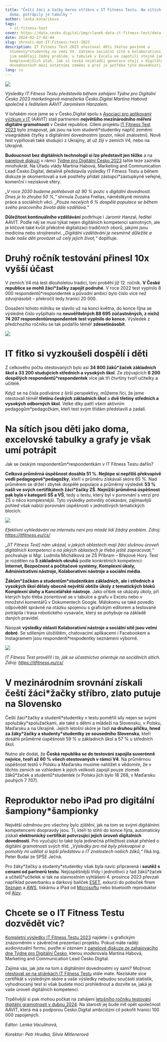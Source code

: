 ```yaml
---
title: "Čeští žáci a žačky berou stříbro v IT Fitness Testu. Na sítích jsou jako
  doma, potrápily je tabulky "
author: lenka.konarikova
tags:
  - it-fitness-test
cover: https://data.cesko.digital/img/clanek-data-it-fitness-test/data-IT-fitness-test23.png
date: 2024-02-27-02-44
slug: shrnuti-dat-IT-Fitness-test-2023
description: IT Fitness Test 2023 otestoval děti školou povinné a
  studenty*studentky ze zemí V4. Zatímco sociální sítě a kolaborativní nástroje
  jim nedělají žádný problém, u tabulek v Excelu se zapotili stejně jako u
  komplexnějších úloh. Jak si česká nejmladší generace stojí v digitálních
  dovednostech mezi ostatními zeměmi a proč je potřeba tyto dovednosti testovat?
lang: cs
---
```

![](https://data.cesko.digital/img/clanek-data-it-fitness-test/cdw-zahajeni.jpeg)

*Výsledky IT Fitness Testu představila během zahájení Týdne pro Digitální Česko 2023 marketingová manažerka Česko.Digital Martina Habová společně s ředitelem AAVIT Jaromírem Hanzalem.*

V loňském roce jsme se v Česko.Digital spolu s [Asociací pro aplikovaný výzkum v IT](https://aavit.cz/) (AAVIT) stali partnerem **největšího mezinárodního měření digitální gramotnosti** v České republice. Cílem projektu [IT Fitness Test 2023](https://itfitness.eu/cs/) bylo zmapovat, jak jsou na tom studenti*studentky napříč zeměmi visegrádské čtyřky s digitálními dovednostmi (pozor, nikoli znalostmi). Nově test vyplňovali také studující z Ukrajiny, ať už žijí v zemích V4, nebo na Ukrajině.

**Budoucnost bez digitálních technologií si lze představit jen těžko** a na [panelové diskuzi](https://www.youtube.com/watch?v=-yHLnNDpDZ8&ab_channel=%C4%8Cesko.Digital) v rámci [Týdne pro Digitální Česko 2023](https://digitalnicesko.gov.cz/aktuality/druhy-rocnik-it-fitness-testu-se-setkal-s-velkym-z/) tahle teze zazněla mnohokrát. Na Úřadu vlády Martina Habová, Marketing and Communication Lead Česko.Digital, detailně představila výsledky IT Fitness Testu a během diskuze je okomentovali a své postřehy přidali zástupci*zástupkyně veřejné, komerční i neziskové sféry.

*„V roce 2030 budeme potřebovat až 90 % pozic s digitální dovedností. Dnes je to zhruba 50 %,“* shrnula Zuzana Freitas, náměstkyně ministra práce a sociálních věcí. „*Pouze necelých 6 % dospělé populace se během svého pracovního života dále vzdělává.“*

**Důležitost kontinuálního vzdělávání** podtrhuje i Jaromír Hanzal, ředitel AAVIT. Podle něj se musí týkat nejen digitálních kompetencí samotných, ale je klíčové také kvůli překotné digitalizaci tradičních oborů, jakými jsou medicína nebo strojírenství. *„Digitální vzdělávání je nesmírně důležité a bude naše děti provázet už celý jejich život,“* doplňuje.

# Druhý ročník testování přinesl 10x vyšší účast

V zemích V4 má test dlouholetou tradici, loni proběhl již 12. ročník. **V České republice se mohli žáci*žačky zapojit podruhé**. V roce 2022 test vyplnilo 8 000 respondentů*respondentek a původní ambicí bylo číslo více než zdvojnásobit – překročit tedy hranici 20 000. 

Dosažení tohoto milníku se slavilo už na konci května, do konce října se výsledné číslo vyšplhalo na **neuvěřitelných 88 695 zúčastněných, z nichž 74 207 respondentůrespondentek test vyplnilo do konce.** Výsledek z předchozího ročníku se tak podařilo téměř **zdesetinásobit**.

![](https://data.cesko.digital/img/clanek-data-it-fitness-test/prezentace-1.png)

# IT fitko si vyzkoušeli dospělí i děti

Z celkového počtu otestovaných bylo asi **34 800 žáků*žaček základních škol a 33 200 studujících středních a vysokých škol**. Ze zbývajících **6 200 dospělých respondentů*respondentek** více jak tři čtvrtiny tvoří učitelky a učitelé.

Když se na čísla podíváme z širší perspektivy, můžeme říci, že jsme otestovali téměř **třetinu českých základních škol** a **dvě třetiny středních a vysokých odborných škol**. Velké díky patří všem aktivním pedagogům*pedagožkám, kteří test svým třídám představili a zadali.

# Na sítích jsou děti jako doma, excelovské tabulky a grafy je však umí potrápit

Jak se českým respondentům*respondentkám v IT Fitness Testu dařilo? 

**Celková průměrná úspěšnost dosáhla 51 %. Nejlépe si nepříliš překvapivě vedli pedagogové*pedagožky**, kteří v průměru získávali skóre 65 %. Nad průměrem se držel i zbytek dospělé populace a průměrný výsledek **53 % našli ve svých certifikátech žáci*žačky ZŠ. Nejnižší průměrná úspěšnost pak byla v kategorii SŠ a VŠ**, tedy u testu, který byl v porovnání s verzí pro ZŠ o něco komplexnější. Tyto výsledky potvrdily očekávání, zajímavější pohled však nabízí porovnání úspěšnosti v jednotlivých tematických blocích.

![](https://data.cesko.digital/img/clanek-data-it-fitness-test/test1.png)

*Efektivní vyhledávání na internetu není pro mladé lidi žádný problém. Zdroj: <https://itfitness.eu/cs/>*

*„\[IT Fitness Test] nám ukázal, v jakých oblastech mají žáci slušnou úroveň digitálních kompetencí a na jakých oblastech je třeba ještě zapracovat,“* pochvaluje si Mgr. Ludmila Michálková ze ZŠ Příbram – Březové Hory. Test je rozdělen na **5 základních okruhů** podle konkrétních kompetencí: **Internet, Bezpečnost a počítačové systémy, Komplexní úkoly, Administrativní nástroje, Kolaborativní nástroje a sociální média**.

**Žákům\*žačkám a studentům\*studentkám základních, ale i středních a vysokých škol dělaly obecně největší obtíže úkoly z tematických bloků Komplexní úlohy a Kancelářské nástroje**. Jako oříšek se ukázaly úkoly, při kterých bylo třeba zorientovat se v tabulce a grafu v Excelu nebo v množství komentářů v Dokumentech Google. Málokomu se také povedlo odpovědět správně na otázku spojenou s grafickým editorem a testované potrápila i trasa robotického vysavače, který se pohybuje na základě daných pravidel.

Naopak **výsledky oblasti Kolaborativní nástroje a sociální sítě jsou velmi dobré**. Se sdíleným úložištěm, chatovacími aplikacemi i Facebookem a Instagramem jsou respondenti*respodentky seznámeni výborně.

![](https://data.cesko.digital/img/clanek-data-it-fitness-test/test2.png)

*IT Fitness Test prověřil i to, jak se účastnictvo orientuje na sociálních sítích. Zdroj: <https://itfitness.eu/cs/>*

# V mezinárodním srovnání získali čeští žáci*žačky stříbro, zlato putuje na Slovensko

Čeští žáci\*žačky a studenti\*studentky v testu poměřili síly nejen se svými spolužáky*spolužačkami, ale také s dětmi a mládeží na Slovensku, v Polsku, Maďarsku a na Ukrajině. Jejich letošní skóre je řadí **na druhou příčku, hned za žáky\*žačky a studenty\*studentky ze sousedního Slovenska**, kteří dosáhli průměrné úspěšnosti 59 % u základních škol a 57 % u středních škol.

Nutno ale dodat, že **Česká republika se do testování zapojila suverénně nejvíce, tvoří až 60 % všech otestovaných v rámci V4**. Na průměrnou úspěšnost testů v Polsku a Maďarsku musíme nahlížet s vědomím, že v těchto zemích se vzhledem k jejich velikosti zapojil pouze zlomek žáků\*žaček a studentů\*studentek (v Polsku jich bylo 18 268, v Maďarsku pouhých 7 707).

# Reproduktor nebo iPad pro digitální šampiony*šampionky 

Největší odměnou pro všechny bylo zjištění, jak na tom se svými digitálními kompetencemi doopravdy jsou. Ti, kteří to stihli do konce října, automaticky získali **elektronický certifikát potvrzující jejich úroveň digitálních dovedností**. Pro vyučující to také byla jedinečná příležitost získat přehled o digitální gramotnosti svých tříd. *„Výsledky pro mě byly překvapivé a pomohly mi udělat si lepší představu o IT znalostech našich žáků,“* říká Ing. Peter Budai ze SPŠE Ječná.

Pro žáky\*žačky a studenty\*studentky však byla navíc připravená i **soutěž s cenami od partnerů testu**. Nejúspěšnější třídy i jednotlivci z řad žáků\*žaček a učitelů\*učitelek si tak na slavnostním vyhlášení 4. prosince 2023 převzali například powerbanku a dárkový balíček [ESET](https://www.eset.com/cz/), exkurzi do poboček firem [Seznam](https://www.seznam.cz/) a [AWS](https://aws.amazon.com/), tiskárnu a iPad od [Microsoftu](https://news.microsoft.com/cs-cz/profil-spolecnosti-microsoft-ceska-republika/) nebo bluetooth reproduktor od [Alzy](https://www.alza.cz/).

# Chcete se o IT Fitness Testu dozvědět víc?

[Kompletní výsledky IT Fitness Testu 2023](https://docs.google.com/presentation/d/1lqaoWHltiK77FXjkuOqpvkYuF35q1g644SgUSf1ckZ8/edit#slide=id.g29c284dfae8_2_58) najdete i s grafickým znázorněním v závěrečné prezentaci projektu. Pokud máte raději audiovizuální formu, pusťte si záznam z [panelové diskuze ze zahajovacího dne Týdne pro Digitální Česko](https://www.youtube.com/watch?v=-yHLnNDpDZ8&ab_channel=%C4%8Cesko.Digital), kterou moderovala Martina Habová, Marketing and Communication Lead Česko.Digital.

Zajímá vás, jak jste na tom s digitálními dovednostmi vy sami? Možnost [otestovat se na stránkách IT Fitness Testu](https://itfitness.eu/cs/) stále máte. Nezískáte sice certifikát s výsledným skóre a vaše výsledky nebudou součástí statistik, vyhodnocený test si však budete moci prohlédnout a dozvíte se, jaká je vaše úroveň digitálních kompetencí.

Trpělivější si pak mohou počkat na zahájení [letošního ročníku testování digitální gramotnosti v dubnu 2024](https://cesko.digital/projects/it-fitness-test-2024). Na starosti jej bude mít opět společnost AAVIT, která má s podporou Česko.Digital ambiciózní cíl pokořit hranici 100 000 zapojených.

*Editor: Lenka Vaculínová,* 

*Korektor: Petr Hrudka, Silvie Mitlenerová*
